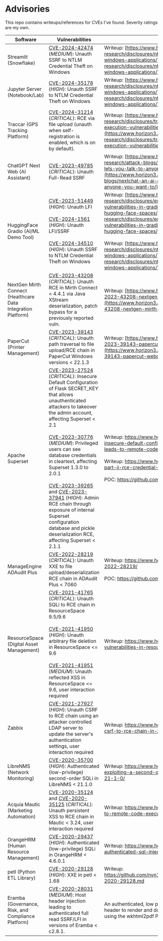 # Advisories

This repo contains writeups/references for CVEs I've found. Severity ratings are my own.

| Software | Vulnerabilities | Details |
|----|----|----|
|Streamlit (Snowflake)|[CVE-2024-42474](https://nvd.nist.gov/vuln/detail/CVE-2024-42474) (_MEDIUM_): Unauth SSRF to NTLM Credential Theft on Windows|Writeup: [https://www.horizon3.ai/attack-research/disclosures/ntlm-credential-theft-in-python-windows-applications/](https://www.horizon3.ai/attack-research/disclosures/ntlm-credential-theft-in-python-windows-applications/)|
|Jupyter Server (Notebook/Lab)|[CVE-2024-35178](https://nvd.nist.gov/vuln/detail/CVE-2024-35178) (_HIGH_): Unauth SSRF to NTLM Credential Theft on Windows|Writeup: [https://www.horizon3.ai/attack-research/disclosures/ntlm-credential-theft-in-python-windows-applications/](https://www.horizon3.ai/attack-research/disclosures/ntlm-credential-theft-in-python-windows-applications/)|
|Traccar (GPS Tracking Platform)|[CVE-2024-31214](https://nvd.nist.gov/vuln/detail/CVE-2024-31214) (_CRITICAL_): RCE via file upload (unauth when self-registration is enabled, which is on by default).|Writeup: [https://www.horizon3.ai/attack-research/disclosures/traccar-5-remote-code-execution-vulnerabilities/](https://www.horizon3.ai/attack-research/disclosures/traccar-5-remote-code-execution-vulnerabilities/)|
|ChatGPT Next Web (AI Assistant)|[CVE-2023-49785](https://nvd.nist.gov/vuln/detail/CVE-2023-49785) (_CRITICAL_): Unauth Full-Read SSRF | Writeup: [https://www.horizon3.ai/attack-research/attack-blogs/nextchat-an-ai-chatbot-that-lets-you-talk-to-anyone-you-want-to/](https://www.horizon3.ai/attack-research/attack-blogs/nextchat-an-ai-chatbot-that-lets-you-talk-to-anyone-you-want-to/)|
|HuggingFace Gradio (AI/ML Demo Tool)|[CVE-2023-51449](https://nvd.nist.gov/vuln/detail/CVE-2023-51449) (_HIGH_): Unauth LFI<br/><br/>[CVE-2024-1561](https://nvd.nist.gov/vuln/detail/CVE-2024-1561) (_HIGH_): Unauth LFI/SSRF<br/><br/>[CVE-2024-34510](https://nvd.nist.gov/vuln/detail/CVE-2024-34510) (_HIGH_): Unauth SSRF to NTLM Credential Theft on Windows| Writeup: [https://www.horizon3.ai/attack-research/disclosures/exploiting-file-read-vulnerabilities-in-gradio-to-steal-secrets-from-hugging-face-spaces/](https://www.horizon3.ai/attack-research/disclosures/exploiting-file-read-vulnerabilities-in-gradio-to-steal-secrets-from-hugging-face-spaces/)<br/><br/>Writeup: [https://www.horizon3.ai/attack-research/disclosures/ntlm-credential-theft-in-python-windows-applications/](https://www.horizon3.ai/attack-research/disclosures/ntlm-credential-theft-in-python-windows-applications/)|
|NextGen Mirth Connect (Healthcare Data Integration Platform)|[CVE-2023-43208](https://nvd.nist.gov/vuln/detail/CVE-2023-43208) (_CRITICAL_): Unauth RCE in Mirth Connect < 4.4.1 via Java XStream deserialization, patch bypass for a previously reported vuln.|Writeup: [https://www.horizon3.ai/writeup-for-cve-2023-43208-nextgen-mirth-connect-pre-auth-rce/](https://www.horizon3.ai/writeup-for-cve-2023-43208-nextgen-mirth-connect-pre-auth-rce/)|
|PaperCut (Printer Management)|[CVE-2023-39143](https://nvd.nist.gov/vuln/detail/CVE-2023-39143) (_CRITICAL_): Unauth path traversal to file upload/RCE chain in PaperCut Windows versions < 22.1.3|Writeup: [https://www.horizon3.ai/writeup-for-cve-2023-39143-papercut-webdav-vulnerability/](https://www.horizon3.ai/writeup-for-cve-2023-39143-papercut-webdav-vulnerability/)|
|Apache Superset|[CVE-2023-27524](https://nvd.nist.gov/vuln/detail/CVE-2023-27524) (_CRITICAL_): Insecure Default Configuration of Flask SECRET_KEY that allows unauthenticated attackers to takeover the admin account, affecting Superset < 2.1<br/><br/>[CVE-2023-30776](https://nvd.nist.gov/vuln/detail/CVE-2023-30776) (_MEDIUM_): Privileged users can see database credentials in cleartext, affecting Superset 1.3.0 to 2.0.1<br/><br/>[CVE-2023-39265](https://nvd.nist.gov/vuln/detail/CVE-2023-39265) and [CVE-2023-37941](https://nvd.nist.gov/vuln/detail/CVE-2023-37941) (_HIGH_): Admin RCE chain through exposure of internal Superset configuration database and pickle deserialization RCE, affecting Superset < 2.1.1|Writeup: https://www.horizon3.ai/cve-2023-27524-insecure-default-configuration-in-apache-superset-leads-to-remote-code-execution/<br/><br/>Writeup: https://www.horizon3.ai/apache-superset-part-ii-rce-credential-harvesting-and-more/<br/><br/>POC: https://github.com/horizon3ai/CVE-2023-27524|
|ManageEngine ADAudit Plus|[CVE-2022-28219](https://nvd.nist.gov/vuln/detail/CVE-2022-28219) (_CRITICAL_): Unauth XXE to file upload/deserialization RCE chain in ADAudit Plus < 7060|Writeup: https://www.horizon3.ai/red-team-blog-cve-2022-28219/<br/><br/>POC: https://github.com/horizon3ai/CVE-2022-28219|
|ResourceSpace (Digital Asset Management)|[CVE-2021-41765](https://nvd.nist.gov/vuln/detail/CVE-2021-41765) (_CRITICAL_): Unauth SQLi to RCE chain in ResourceSpace 9.5/9.6<br/><br/>[CVE-2021-41950](https://nvd.nist.gov/vuln/detail/CVE-2021-41950) (_HIGH_): Unauth arbitrary file deletion in ResourceSpace <= 9.6</br><br/>[CVE-2021-41951](https://nvd.nist.gov/vuln/detail/CVE-2021-41951) (_MEDIUM_): Unauth reflected XSS in ResourceSpace <= 9.6, user interaction required|Writeup: https://www.horizon3.ai/multiple-vulnerabilities-in-resourcespace/|
|Zabbix|[CVE-2021-27927](https://nvd.nist.gov/vuln/detail/CVE-2021-27927) (_HIGH_): Unauth CSRF to RCE chain using an attacker controlled LDAP server to update the server's authentication settings, user interaction required|Writeup: https://www.horizon3.ai/cve-2021-27927-csrf-to-rce-chain-in-zabbix/|
|LibreNMS (Network Monitoring)|[CVE-2020-35700](https://nvd.nist.gov/vuln/detail/CVE-2020-35700) (_HIGH_): Authenticated (low-privilege) second-order SQLi in LibreNMS < 21.1.0|Writeup: https://www.horizon3.ai/cve-2020-35700-exploiting-a-second-order-sql-injection-in-librenms-21-1-0/|
|Acquia Mautic (Marketing Automation)|[CVE-2020-35124](https://nvd.nist.gov/vuln/detail/CVE-2020-35124) and [CVE-2020-35125](https://nvd.nist.gov/vuln/detail/CVE-2020-35125) (_CRITICAL_): Unauth persistent XSS to RCE chain in Mautic < 3.24, user interaction required|Writeup: https://www.horizon3.ai/unauthenticated-xss-to-remote-code-execution-chain-in-mautic-3-2-4/|
|OrangeHRM (Human Resource Management)|[CVE-2020-29437](https://nvd.nist.gov/vuln/detail/CVE-2020-29437) (_HIGH_): Authenticated (low-privilege) SQLi in OrangeHRM < 4.6.0.1|Writeup: https://www.horizon3.ai/cve-2020-29437-authenticated-sql-injection-in-orangehrm-4-6-0-1/|
|petl (Python ETL Library)|[CVE-2020-29128](https://nvd.nist.gov/vuln/detail/CVE-2020-29128) (_HIGH_): XXE in petl < 1.68 | Writeup: https://github.com/nvn1729/advisories/blob/master/cve-2020-29128.md |
|Eramba (Governance, Risk, and Compliance Platform)|[CVE-2020-28031](https://nvd.nist.gov/vuln/detail/CVE-2020-28031) (_MEDIUM_): Host header injection leading to authenticated full read SSRF/LFI in versions of Eramba < c2.8.1.|An authenticated, low privilege user can alter the Host header to render and download arbitrary documents using the wkhtml2pdf PDF printer.|
